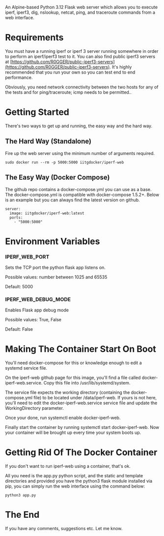 An Alpine-based Python 3.12 Flask web server which allows you to execute iperf, iperf3, dig, nslookup, netcat, ping, and traceroute commands from a web interface.

# Requirements

You must have a running iperf or iperf 3 server running somewhere in order to perform an iperf/iperf3 test to it. You can also find public iperf3 servers at [https://github.com/R0GGER/public-iperf3-servers](https://github.com/R0GGER/public-iperf3-servers). It's highly recommended that you run your own so you can test end to end performance.

Obviously, you need network connectivity between the two hosts for any of the tests and for ping/traceroute; icmp needs to be permitted..

# Getting Started

There's two ways to get up and running, the easy way and the hard way.

## The Hard Way (Standalone)

Fire up the web server using the minimum number of arguments required.

```
sudo docker run --rm -p 5000:5000 iitgdocker/iperf-web
```

## The Easy Way (Docker Compose)

The github repo contains a docker-compose.yml you can use as a base. The docker-compose.yml is compatible with docker-compose 1.5.2+. Below is an example but you can always find the latest version on github.

```
server:
  image: iitgdocker/iperf-web:latest
  ports:
    - "5000:5000"
```

# Environment Variables

### IPERF\_WEB\_PORT

Sets the TCP port the python flask app listens on.

Possible values: number between 1025 and 65535

Default: 5000

### IPERF\_WEB\_DEBUG\_MODE

Enables Flask app debug mode

Possible values: True, False

Default: False

# Making The Container Start On Boot

You'll need docker-compose for this or knowledge enough to edit a systemd service file.

On the iperf-web github page for this image, you'll find a file called docker-iperf-web.service. Copy this file into /usr/lib/systemd/system.

The service file expects the working directory (containing the docker-compose.yml file) to be located under /data/iperf-web. If yours is not here, you'll need to edit the docker-iperf-web.service service file and update the WorkingDirectory parameter.

Once your done, run systemctl enable docker-iperf-web.

Finally start the container by running systemctl start docker-iperf-web. Now your container will be brought up every time your system boots up.

# Getting Rid Of The Docker Container

If you don't want to run iperf-web using a container, that's ok.

 All you need is the app.py python script, and the static and template directories and provided you have the python3 flask module installed via pip, you can simply run the web interface using the command below:

```
python3 app.py
```

# The End

If you have any comments, suggestions etc. Let me know.
